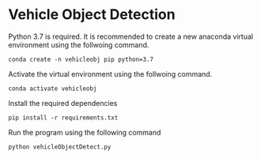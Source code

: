# Vehicle Object Detection

Python 3.7 is required. It is recommended to create a new anaconda virtual environment using the follwoing command.

```conda create -n vehicleobj pip python=3.7```

Activate the virtual environment using the follwoing command.

```conda activate vehicleobj```

Install the required dependencies

```pip install -r requirements.txt```

Run the program using the following command

```python vehicleObjectDetect.py```
